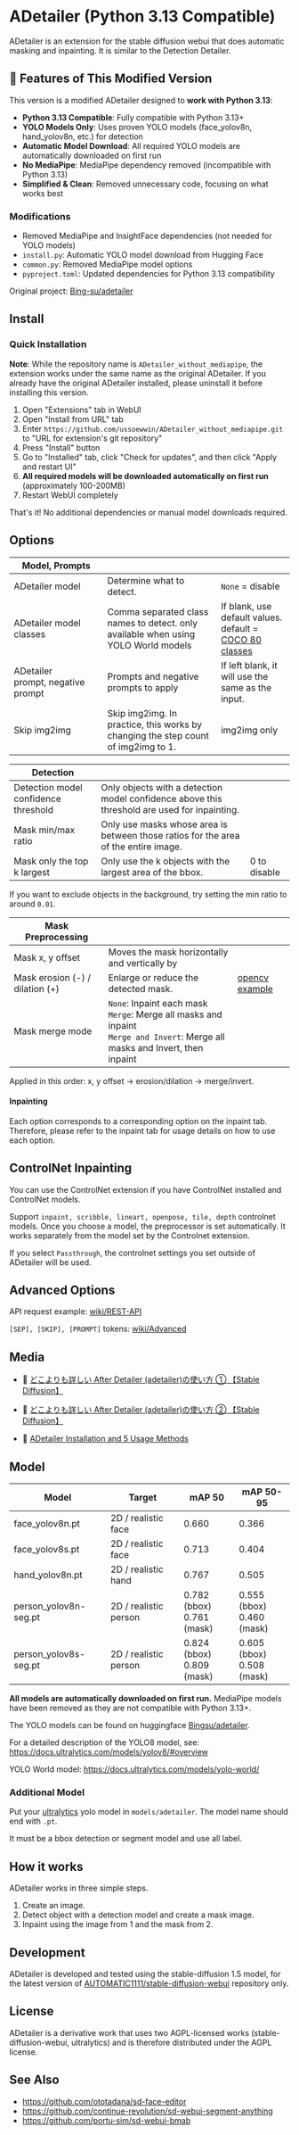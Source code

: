 # ADetailer (Python 3.13 Compatible)

ADetailer is an extension for the stable diffusion webui that does automatic masking and inpainting. It is similar to the Detection Detailer.

## 🎉 Features of This Modified Version

This version is a modified ADetailer designed to **work with Python 3.13**:

- **Python 3.13 Compatible**: Fully compatible with Python 3.13+
- **YOLO Models Only**: Uses proven YOLO models (face_yolov8n, hand_yolov8n, etc.) for detection
- **Automatic Model Download**: All required YOLO models are automatically downloaded on first run
- **No MediaPipe**: MediaPipe dependency removed (incompatible with Python 3.13)
- **Simplified & Clean**: Removed unnecessary code, focusing on what works best

### Modifications

- Removed MediaPipe and InsightFace dependencies (not needed for YOLO models)
- `install.py`: Automatic YOLO model download from Hugging Face
- `common.py`: Removed MediaPipe model options
- `pyproject.toml`: Updated dependencies for Python 3.13 compatibility

Original project: [Bing-su/adetailer](https://github.com/Bing-su/adetailer)

## Install

### Quick Installation

**Note**: While the repository name is `ADetailer_without_mediapipe`, the extension works under the same name as the original ADetailer. If you already have the original ADetailer installed, please uninstall it before installing this version.

1. Open "Extensions" tab in WebUI
2. Open "Install from URL" tab
3. Enter `https://github.com/ussoewwin/ADetailer_without_mediapipe.git` to "URL for extension's git repository"
4. Press "Install" button
5. Go to "Installed" tab, click "Check for updates", and then click "Apply and restart UI"
6. **All required models will be downloaded automatically on first run** (approximately 100-200MB)
7. Restart WebUI completely

That's it! No additional dependencies or manual model downloads required.

## Options

| Model, Prompts                    |                                                                                    |                                                                                                                                                        |
| --------------------------------- | ---------------------------------------------------------------------------------- | ------------------------------------------------------------------------------------------------------------------------------------------------------ |
| ADetailer model                   | Determine what to detect.                                                          | `None` = disable                                                                                                                                       |
| ADetailer model classes           | Comma separated class names to detect. only available when using YOLO World models | If blank, use default values.<br/>default = [COCO 80 classes](https://github.com/ultralytics/ultralytics/blob/main/ultralytics/cfg/datasets/coco.yaml) |
| ADetailer prompt, negative prompt | Prompts and negative prompts to apply                                              | If left blank, it will use the same as the input.                                                                                                      |
| Skip img2img                      | Skip img2img. In practice, this works by changing the step count of img2img to 1.  | img2img only                                                                                                                                           |

| Detection                            |                                                                                              |              |
| ------------------------------------ | -------------------------------------------------------------------------------------------- | ------------ |
| Detection model confidence threshold | Only objects with a detection model confidence above this threshold are used for inpainting. |              |
| Mask min/max ratio                   | Only use masks whose area is between those ratios for the area of the entire image.          |              |
| Mask only the top k largest          | Only use the k objects with the largest area of the bbox.                                    | 0 to disable |

If you want to exclude objects in the background, try setting the min ratio to around `0.01`.

| Mask Preprocessing              |                                                                                                                                     |                                                                                         |
| ------------------------------- | ----------------------------------------------------------------------------------------------------------------------------------- | --------------------------------------------------------------------------------------- |
| Mask x, y offset                | Moves the mask horizontally and vertically by                                                                                       |                                                                                         |
| Mask erosion (-) / dilation (+) | Enlarge or reduce the detected mask.                                                                                                | [opencv example](https://docs.opencv.org/4.7.0/db/df6/tutorial_erosion_dilatation.html) |
| Mask merge mode                 | `None`: Inpaint each mask<br/>`Merge`: Merge all masks and inpaint<br/>`Merge and Invert`: Merge all masks and Invert, then inpaint |                                                                                         |

Applied in this order: x, y offset → erosion/dilation → merge/invert.

#### Inpainting

Each option corresponds to a corresponding option on the inpaint tab. Therefore, please refer to the inpaint tab for usage details on how to use each option.

## ControlNet Inpainting

You can use the ControlNet extension if you have ControlNet installed and ControlNet models.

Support `inpaint, scribble, lineart, openpose, tile, depth` controlnet models. Once you choose a model, the preprocessor is set automatically. It works separately from the model set by the Controlnet extension.

If you select `Passthrough`, the controlnet settings you set outside of ADetailer will be used.

## Advanced Options

API request example: [wiki/REST-API](https://github.com/Bing-su/adetailer/wiki/REST-API)

`[SEP], [SKIP], [PROMPT]` tokens: [wiki/Advanced](https://github.com/Bing-su/adetailer/wiki/Advanced)

## Media

- 🎥 [どこよりも詳しい After Detailer (adetailer)の使い方 ① 【Stable Diffusion】](https://youtu.be/sF3POwPUWCE)
- 🎥 [どこよりも詳しい After Detailer (adetailer)の使い方 ② 【Stable Diffusion】](https://youtu.be/urNISRdbIEg)

- 📜 [ADetailer Installation and 5 Usage Methods](https://kindanai.com/en/manual-adetailer/)

## Model

| Model                 | Target                | mAP 50                        | mAP 50-95                     |
| --------------------- | --------------------- | ----------------------------- | ----------------------------- |
| face_yolov8n.pt       | 2D / realistic face   | 0.660                         | 0.366                         |
| face_yolov8s.pt       | 2D / realistic face   | 0.713                         | 0.404                         |
| hand_yolov8n.pt       | 2D / realistic hand   | 0.767                         | 0.505                         |
| person_yolov8n-seg.pt | 2D / realistic person | 0.782 (bbox)<br/>0.761 (mask) | 0.555 (bbox)<br/>0.460 (mask) |
| person_yolov8s-seg.pt | 2D / realistic person | 0.824 (bbox)<br/>0.809 (mask) | 0.605 (bbox)<br/>0.508 (mask) |

**All models are automatically downloaded on first run.** MediaPipe models have been removed as they are not compatible with Python 3.13+.

The YOLO models can be found on huggingface [Bingsu/adetailer](https://huggingface.co/Bingsu/adetailer).

For a detailed description of the YOLO8 model, see: https://docs.ultralytics.com/models/yolov8/#overview

YOLO World model: https://docs.ultralytics.com/models/yolo-world/

### Additional Model

Put your [ultralytics](https://github.com/ultralytics/ultralytics) yolo model in `models/adetailer`. The model name should end with `.pt`.

It must be a bbox detection or segment model and use all label.

## How it works

ADetailer works in three simple steps.

1. Create an image.
2. Detect object with a detection model and create a mask image.
3. Inpaint using the image from 1 and the mask from 2.

## Development

ADetailer is developed and tested using the stable-diffusion 1.5 model, for the latest version of [AUTOMATIC1111/stable-diffusion-webui](https://github.com/AUTOMATIC1111/stable-diffusion-webui) repository only.

## License

ADetailer is a derivative work that uses two AGPL-licensed works (stable-diffusion-webui, ultralytics) and is therefore distributed under the AGPL license.

## See Also

- https://github.com/ototadana/sd-face-editor
- https://github.com/continue-revolution/sd-webui-segment-anything
- https://github.com/portu-sim/sd-webui-bmab
